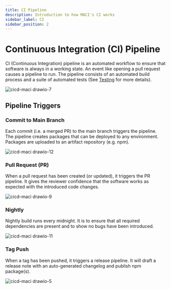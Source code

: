 ```yaml
---
title: CI Pipeline
description: Introduction to how MACI's CI works
sidebar_label: CI
sidebar_position: 2
---
```


# Continuous Integration (CI) Pipeline

CI (Continuous Integration) pipeline is an automated workflow to ensure that software is always in a working state. An event like opening a pull request causes a pipeline to run. The pipeline consists of an automated build process and a suite of automated tests (See [Testing](https://pse.dev/docs/testing) for more details).

![cicd-maci drawio-7](https://user-images.githubusercontent.com/1610146/185962260-091cd952-5444-44f3-89e3-be64e81d4c21.png)

## Pipeline Triggers

### Commit to Main Branch

Each commit (i.e. a merged PR) to the main branch triggers the pipeline. The pipeline creates packages that can be deployed to any environment. Packages are uploaded to an artifact repository (e.g. npm).

![cicd-maci drawio-12](https://user-images.githubusercontent.com/1610146/183404579-8bcb76fe-34b6-4748-a5ae-e2e4b010bd86.png)

### Pull Request (PR)

When a pull request has been created (or updated), it triggers the PR pipeline. It gives the reviewer confidence that the software works as expected with the introduced code changes.

![cicd-maci drawio-9](https://user-images.githubusercontent.com/1610146/183391880-d3a20f29-2708-4d72-988d-4781c0396e48.png)

### Nightly

Nightly build runs every midnight. It is to ensure that all required dependencies are present and to show no bugs have been introduced.

![cicd-maci drawio-11](https://user-images.githubusercontent.com/1610146/183404455-cc2aaace-fe52-40f4-b5e4-3c852c5ff516.png)

### Tag Push

When a tag has been pushed, it triggers a release pipeline. It will draft a release note with an auto-generated changelog and publish npm package(s).

![cicd-maci drawio-5](https://user-images.githubusercontent.com/1610146/185958513-51dadaf1-7f72-404b-b482-149b91edcaab.png)
